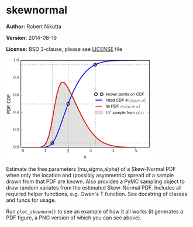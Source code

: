 skewnormal
==========

**Author:** Robert Nikutta

**Version:** 2014-08-19

**License:** BSD 3-clause, please see [LICENSE](./LICENSE) file

<img src="./skewnormal.png" alt="image" width="400px">

Estimate the free parameters (mu,sigma,alpha) of a Skew-Normal PDF
when only the location and (possibly asymmetric) spread of a sample
drawn from that PDF are known. Also provides a PyMC sampling object to
draw random variates from the estimated Skew-Normal PDF. Includes all
required helper functions, e.g. Owen's T function. See docstring of
classes and funcs for usage.

Run `plot_skewnorm()` to see an example of how it all works (it
generates a PDF figure, a PNG version of which you can see above).
